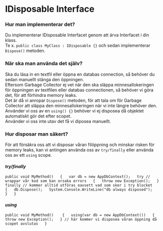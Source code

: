 ﻿# IDisposable Interface

### Hur man implementerar det?
Du implementerar IDisposable Interfacet genom att ärva Interfacet i din klass.  
Te x. ``public class MyClass : IDisposable {}`` och sedan implementerar ``Dispose()`` metoden.  
  
### När ska man använda det själv?
Ska du läsa in en textfil eller öppna en databas connection, så behöver du sedan manuellt stänga den öppningen.  
Eftersom Garbage Collector ej vet när den ska släppa minnesallokeringen för öppningen av textfilen eller databas connectionen,
så behöver vi göra det, för att förhindra memory leaks.  
Det är då vi anropar ``Dispose()`` metoden, för att tala om för Garbage Collector att släppa den minnesallokeringen när vi inte längre behöver den.  
Använder vi oss av en ``using() {}`` behöver vi ej disposea då objektet automatiskt gör det efter scopet.  
Använder vi oss inte utav det få vi diposea manuellt.
  
### Hur disposar man säkert?
För att försäkra oss att vi disposar våran filöppning och minskar risken för memory leaks, 
kan vi antingen använda oss av ``try/finally`` eller använda oss av ett ``using`` scope.  

#### *try/finally*
``
public void MyMethod()  
{  
    var db = new AppDbContext();  
    try // wrappar vår kod som kan orsaka errors  
    {  
        throw new Exception();  
    }  
    finally // kommer alltid utföras oavsett vad som sker i try blocket  
    {  
        db.Dispose();  
        System.Console.WriteLine("db always disposed");  
    }  
 }  
  ``  
    
#### *using*
``
public void MyMethod()   
{  
    using(var db = new AppDbContext())  
    {  
        throw new Exception();  
    } // här kommer vi disposea våran öppning då scopet avslutas  
}
``